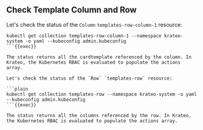 ## Check Template Column and Row

Let's check the status of the `Column` `templates-row-column-1` resource:

```plain
kubectl get collection templates-row-column-1 --namespace krateo-system -o yaml --kubeconfig admin.kubeconfig
```{{exec}}

The status returns all the cardtemplate referenced by the column. In Krateo, the Kubernetes RBAC is evaluated to populate the actions array.

Let's check the status of the `Row` `templates-row` resource:

```plain
kubectl get collection templates-row --namespace krateo-system -o yaml --kubeconfig admin.kubeconfig
```{{exec}}

The status returns all the columns referenced by the row. In Krateo, the Kubernetes RBAC is evaluated to populate the actions array.
